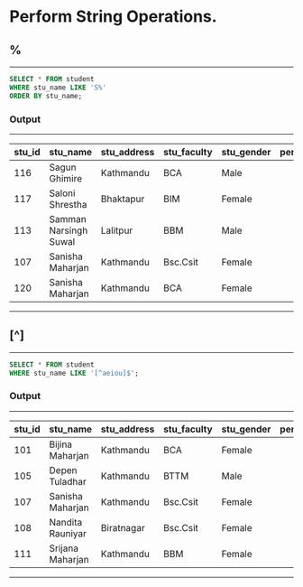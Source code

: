 # Perform String Operations.

## %
---
```sql
SELECT * FROM student
WHERE stu_name LIKE 'S%'
ORDER BY stu_name;
```

### Output

---
| stu_id | stu_name              | stu_address | stu_faculty | stu_gender | percentage |
| :----- | :-------------------- | :---------- | :---------- | :--------- | ---------: |
|    116 | Sagun Ghimire         | Kathmandu   | BCA         | Male       |         73 |
|    117 | Saloni Shrestha       | Bhaktapur   | BIM         | Female     |         41 |
|    113 | Samman Narsingh Suwal | Lalitpur    | BBM         | Male       |         71 |
|    107 | Sanisha Maharjan      | Kathmandu   | Bsc.Csit    | Female     |         58 |
|    120 | Sanisha Maharjan      | Kathmandu   | BCA         | Female     |         70 |
---


## [^]
---
```sql
SELECT * FROM student
WHERE stu_name LIKE '[^aeiou]$';
```

### Output

---
| stu_id | stu_name         | stu_address | stu_faculty | stu_gender | percentage |
| :----- | :--------------- | :---------- | :---------- | :--------- | ---------: |
| 101    | Bijina Maharjan  | Kathmandu   | BCA         | Female     |         20 |
| 105    | Depen Tuladhar   | Kathmandu   | BTTM        | Male       |         71 | 
| 107    | Sanisha Maharjan | Kathmandu   | Bsc.Csit    | Female     |         58 |
| 108    | Nandita Rauniyar | Biratnagar  | Bsc.Csit    | Female     |         44 |
| 111    | Srijana Maharjan | Kathmandu   | BBM         | Female     |         19 |
---

